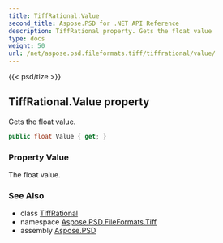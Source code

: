 ```yaml
---
title: TiffRational.Value
second_title: Aspose.PSD for .NET API Reference
description: TiffRational property. Gets the float value
type: docs
weight: 50
url: /net/aspose.psd.fileformats.tiff/tiffrational/value/
---
```

{{< psd/tize >}}
## TiffRational.Value property

Gets the float value.

```csharp
public float Value { get; }
```

### Property Value

The float value.

### See Also

* class [TiffRational](../)
* namespace [Aspose.PSD.FileFormats.Tiff](../../tiffrational/)
* assembly [Aspose.PSD](../../../)



